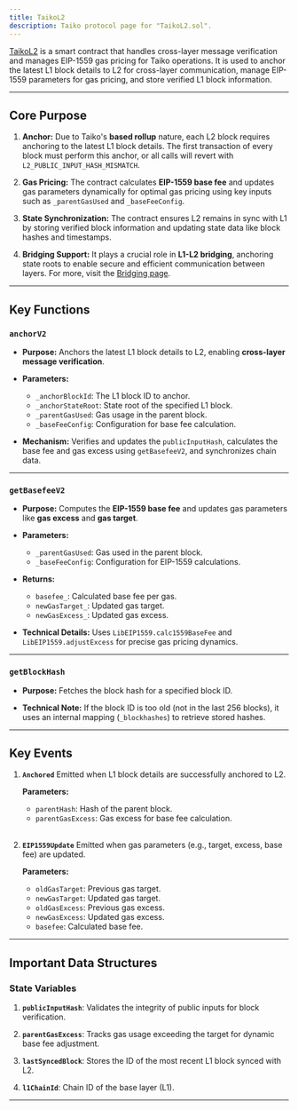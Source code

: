 ```yaml
---
title: TaikoL2
description: Taiko protocol page for "TaikoL2.sol".
---
```


[TaikoL2](https://github.com/taikoxyz/taiko-mono/blob/main/packages/protocol/contracts/layer2/based/TaikoL2.sol) is a smart contract that handles cross-layer message verification and manages EIP-1559 gas pricing for Taiko operations. It is used to anchor the latest L1 block details to L2 for cross-layer communication, manage EIP-1559 parameters for gas pricing, and store verified L1 block information.

---

## Core Purpose

1. **Anchor:**
   Due to Taiko's **based rollup** nature, each L2 block requires anchoring to the latest L1 block details. The first transaction of every block must perform this anchor, or all calls will revert with `L2_PUBLIC_INPUT_HASH_MISMATCH`.

2. **Gas Pricing:**
   The contract calculates **EIP-1559 base fee** and updates gas parameters dynamically for optimal gas pricing using key inputs such as `_parentGasUsed` and `_baseFeeConfig`.

3. **State Synchronization:**
   The contract ensures L2 remains in sync with L1 by storing verified block information and updating state data like block hashes and timestamps.

4. **Bridging Support:**
   It plays a crucial role in **L1-L2 bridging**, anchoring state roots to enable secure and efficient communication between layers. For more, visit the [Bridging page](/taiko-protocol/bridging).

---

## Key Functions

### `anchorV2`

- **Purpose:**
  Anchors the latest L1 block details to L2, enabling **cross-layer message verification**.

- **Parameters:**

  - `_anchorBlockId`: The L1 block ID to anchor.
  - `_anchorStateRoot`: State root of the specified L1 block.
  - `_parentGasUsed`: Gas usage in the parent block.
  - `_baseFeeConfig`: Configuration for base fee calculation.

- **Mechanism:**
  Verifies and updates the `publicInputHash`, calculates the base fee and gas excess using `getBasefeeV2`, and synchronizes chain data.

---

### `getBasefeeV2`

- **Purpose:**
  Computes the **EIP-1559 base fee** and updates gas parameters like **gas excess** and **gas target**.

- **Parameters:**

  - `_parentGasUsed`: Gas used in the parent block.
  - `_baseFeeConfig`: Configuration for EIP-1559 calculations.

- **Returns:**

  - `basefee_`: Calculated base fee per gas.
  - `newGasTarget_`: Updated gas target.
  - `newGasExcess_`: Updated gas excess.

- **Technical Details:**
  Uses `LibEIP1559.calc1559BaseFee` and `LibEIP1559.adjustExcess` for precise gas pricing dynamics.

---

### `getBlockHash`

- **Purpose:**
  Fetches the block hash for a specified block ID.

- **Technical Note:**
  If the block ID is too old (not in the last 256 blocks), it uses an internal mapping (`_blockhashes`) to retrieve stored hashes.

---

## Key Events

1. **`Anchored`**
   Emitted when L1 block details are successfully anchored to L2.

   **Parameters:**

   - `parentHash`: Hash of the parent block.
   - `parentGasExcess`: Gas excess for base fee calculation.
     <br/><br/>

2. **`EIP1559Update`**
   Emitted when gas parameters (e.g., target, excess, base fee) are updated.

   **Parameters:**

   - `oldGasTarget`: Previous gas target.
   - `newGasTarget`: Updated gas target.
   - `oldGasExcess`: Previous gas excess.
   - `newGasExcess`: Updated gas excess.
   - `basefee`: Calculated base fee.

---

## Important Data Structures

### State Variables

1. **`publicInputHash`**:
   Validates the integrity of public inputs for block verification.

2. **`parentGasExcess`**:
   Tracks gas usage exceeding the target for dynamic base fee adjustment.

3. **`lastSyncedBlock`**:
   Stores the ID of the most recent L1 block synced with L2.

4. **`l1ChainId`**:
   Chain ID of the base layer (L1).

---
